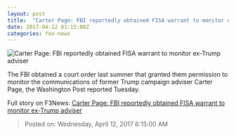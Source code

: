 ```yaml
---
layout: post
title:  "Carter Page: FBI reportedly obtained FISA warrant to monitor ex-Trump adviser"
date: 2017-04-12 01:15:00Z
categories: fox-news
---
```


![Carter Page: FBI reportedly obtained FISA warrant to monitor ex-Trump adviser](http://a57.foxnews.com/media2.foxnews.com/BrightCove/694940094001/2017/03/30/0/0/694940094001_5379639487001_5379627723001-vs.jpg?ve=1)

The FBI obtained a court order last summer that granted them permission to monitor the communications of former Trump campaign adviser Carter Page, the Washington Post reported Tuesday.


Full story on F3News: [Carter Page: FBI reportedly obtained FISA warrant to monitor ex-Trump adviser](http://www.f3nws.com/n/MtDZNF)

> Posted on: Wednesday, April 12, 2017 6:15:00 AM
